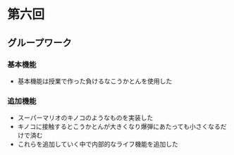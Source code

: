 # 第六回
## グループワーク
### 基本機能
- 基本機能は授業で作った負けるなこうかとんを使用した
### 追加機能
- スーパーマリオのキノコのようなものを実装した
- キノコに接触するとこうかとんが大きくなり爆弾にあたっても小さくなるだけで済む
- これらを追加していく中で内部的なライフ機能を追加した